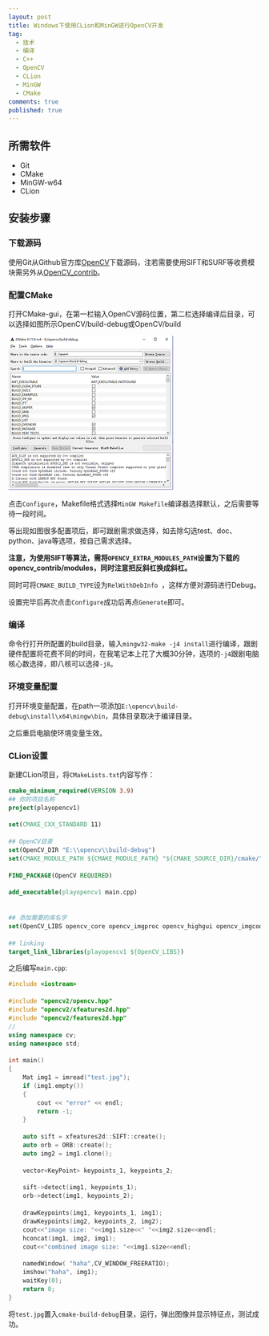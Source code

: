 ```yaml
---
layout: post
title: Windows下使用CLion和MinGW进行OpenCV开发
tag:
  - 技术
  - 编译
  - C++
  - OpenCV
  - CLion
  - MinGW
  - CMake
comments: true
published: true
---
```


## 所需软件

*   Git
*   CMake
*   MinGW-w64
*   CLion

## 安装步骤

### 下载源码

使用Git从Github官方库[OpenCV](https://github.com/OpenCV/OpenCV)下载源码，注若需要使用SIFT和SURF等收费模块需另外从[OpenCV_contrib](https://github.com/OpenCV/OpenCV_contrib)。

### 配置CMake

打开CMake-gui，在第一栏输入OpenCV源码位置，第二栏选择编译后目录，可以选择如图所示OpenCV/build-debug或OpenCV/build

![CMake-screenshot-1](/img/CMake-screenshot-1.jpg)

点击`Configure`，Makefile格式选择`MinGW Makefile`编译器选择默认，之后需要等待一段时间。

等出现如图很多配置项后，即可跟剧需求做选择，如去除勾选test、doc、python、java等选项，按自己需求选择。

**注意，为使用SIFT等算法，需将`OPENCV_EXTRA_MODULES_PATH`设置为下载的opencv_contrib/modules，同时注意把反斜杠换成斜杠。**

同时可将`CMAKE_BUILD_TYPE`设为`RelWithDebInfo `，这样方便对源码进行Debug。

设置完毕后再次点击`Configure`成功后再点`Generate`即可。

### 编译

命令行打开所配置的build目录，输入`mingw32-make -j4 install`进行编译，跟剧硬件配置将花费不同的时间，在我笔记本上花了大概30分钟，选项的`-j4`跟剧电脑核心数选择，即八核可以选择`-j8`。

### 环境变量配置

打开环境变量配置，在path一项添加`E:\opencv\build-debug\install\x64\mingw\bin`，具体目录取决于编译目录。

之后重启电脑使环境变量生效。

### CLion设置

新建CLion项目，将`CMakeLists.txt`内容写作：

```cmake
cmake_minimum_required(VERSION 3.9)
## 你的项目名称
project(playopencv1)

set(CMAKE_CXX_STANDARD 11)

## OpenCV目录
set(OpenCV_DIR "E:\\opencv\\build-debug")
set(CMAKE_MODULE_PATH ${CMAKE_MODULE_PATH} "${CMAKE_SOURCE_DIR}/cmake/")

FIND_PACKAGE(OpenCV REQUIRED)

add_executable(playopencv1 main.cpp)


## 添加需要的库名字
set(OpenCV_LIBS opencv_core opencv_imgproc opencv_highgui opencv_imgcodecs opencv_xfeatures2d)

## linking
target_link_libraries(playopencv1 ${OpenCV_LIBS})

```

之后编写`main.cpp`:

```cpp
#include <iostream>

#include "opencv2/opencv.hpp"
#include "opencv2/xfeatures2d.hpp"
#include "opencv2/features2d.hpp"
//
using namespace cv;
using namespace std;

int main()
{
    Mat img1 = imread("test.jpg");
    if (img1.empty())
    {
        cout << "error" << endl;
        return -1;
    }

    auto sift = xfeatures2d::SIFT::create();
    auto orb = ORB::create();
    auto img2 = img1.clone();

    vector<KeyPoint> keypoints_1, keypoints_2;

    sift->detect(img1, keypoints_1);
    orb->detect(img1, keypoints_2);

    drawKeypoints(img1, keypoints_1, img1);
    drawKeypoints(img2, keypoints_2, img2);
    cout<<"image size: "<<img1.size<<" "<<img2.size<<endl;
    hconcat(img1, img2, img1);
    cout<<"combined image size: "<<img1.size<<endl;

    namedWindow( "haha",CV_WINDOW_FREERATIO);
    imshow("haha", img1);
    waitKey(0);
    return 0;
}
```

将`test.jpg`置入`cmake-build-debug`目录，运行，弹出图像并显示特征点，测试成功。
